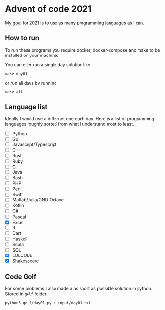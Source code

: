 # Advent of code 2021

My goal for 2021 is to use as many programming languages as I can.

## How to run

To run these programs you require docker, docker-compose and make to be installed on your machine.

You can eiter run a single day solution like
```
make day01
```
or run all days by running
```
make all
```

## Language list

Ideally I would use a differnet one each day. Here is a list of programming languages roughly
sorted from what I understand most to least.

- [ ] Python
- [ ] Go
- [ ] Javascript/Typescript
- [ ] C++
- [ ] Rust
- [ ] Ruby
- [ ] C
- [ ] Java
- [ ] Bash
- [ ] PHP
- [ ] Perl
- [ ] Swift
- [ ] Matlab/Julia/GNU Octave
- [ ] Kotlin
- [ ] C#
- [ ] Pascal
- [x] Excel
- [ ] R
- [ ] Dart
- [ ] Haskell
- [ ] Scala
- [ ] SQL
- [x] LOLCODE
- [x] Shakespeare

## Code Golf
For some problems I also made a as short as possible solution in python. Stored in `golf` folder.
```
python3 golf/day01.py < input/day01.txt
```

